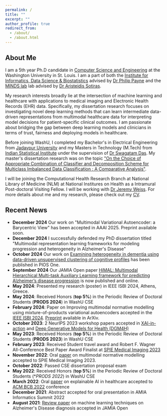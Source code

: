 ```yaml
---
permalink: /
title: ""
excerpt: ""
author_profile: true
redirect_from: 
  - /about/
  - /about.html
---
```


## About Me

I am a 5th year Ph.D candidate in [Computer Science and Engineering](https://cse.wustl.edu/index.html) at the Washington University in St. Louis. I am a part of both the [Institute for Informatics, Data Science & Biostatistics](https://i2db.wustl.edu/) advised by [Dr Philip Payne](https://i2db.wustl.edu/people/philip-payne/) and the [MINDS lab](https://www.mir.wustl.edu/research/research-centers/computational-imaging-research-center-circ/labs/sotiras-lab/) lab advised by [Dr Aristeidis Sotiras](https://asotiras.com/). 

My research interests broadly lie at the intersection of machine learning and healthcare with applications to medical imaging and Electronic Health Records (EHR) data. Specifically, my dissertation research focuses on investigating novel deep learning methods that can learn intermediate data-driven representations from multimodal healthcare data for interpreting model decisions for patient-specific clinical outcomes. I am passionate about bridging the gap between deep learning models and clinicians in terms of trust, fairness and deploying models in healthcare.

Before joining WashU, I completed my Bachelor's in Electrical Engineering from [Jadavpur University](http://www.jaduniv.edu.in/) and my Masters in Technology (M.Tech) from [Indian Statistical Institute](https://www.isical.ac.in/) under the supervision of [Dr Swagatam Das](https://www.isical.ac.in/~swagatam.das/). My master's dissertation research was on the topic ["On the Choice of Appropriate Combination of Classifier and Decomposition Scheme for Multiclass Imbalanced Data Classification : A Comparative Analysis"](http://library.isical.ac.in:8080/xmlui/bitstream/handle/10263/7259/Dissertation_final.pdf?sequence=1&isAllowed=y). 

<!--During my M.Tech, I visited the [SOS lab](https://www.bcs.tu-darmstadt.de/welcome/index.en.jsp) of TU Darmstadt for a summer internship where I worked on "Modeling communication in social networks by approximating Markov Chains" under the supervision of [Dr Heinz Koppl]() and [Dr Wasiur R. KhudaBukhsh](https://www.wasiur.xyz/).--> 

I will be joining the Computational Health Research Branch at National Library of Medicine (NLM) at National Institures on Health as a Intramural Post-doctoral Visiting Fellow. I will be working with [Dr Jeremy Weiss](https://www.nlm.nih.gov/research/researchstaff/WeissJeremy.html). For more details about me and my research, please check out my [CV](https://sayantankumar.github.io/files/Resume_latest.pdf).


## Recent News

* **December 2024** Our work on "Multimodal Variational Autoencoder: a Barycentric View" has been accepted in AAAI 2025. Preprint available soon.
* **December 2024** I successfully defended my PhD dissertation titled "Multimodal representation learning frameworks for modeling progression and heterogeneity in Alzheimer's Disease"
* **October 2024** Our work on [Examining heterogeneity in dementia using data-driven unsupervised clustering of cognitive profiles](https://journals.plos.org/plosone/article?id=10.1371/journal.pone.0313425) has been published in PlOS One.
* **September 2024** Our JAMIA Open paper [HiMAL: Multimodal Hierarchical Multi-task Auxiliary Learning framework for predicting Alzheimer’s disease progression](https://academic.oup.com/jamiaopen/article/7/3/ooae087/7759862?login=true) is now published and online.
* **May 2024**: Presented my research (poster) in IEEE ISBI 2024, Athens, Greece.
* **May 2024**: Received Honors (**top 5%**) in the Periodic Review of Doctoral Students (**PRODS 2024**) in WashU CSE
* **February 2024**: Paper on Improving multimodal normative modelling using mixture-of-products variational autoencoders accepted in the [IEEE ISBI 2024](https://biomedicalimaging.org/2024/). [Preprint](https://arxiv.org/pdf/2312.00992.pdf) available in ArXiv.
* **October 2023**: 2 NeurIPS 2023 workshop papers accepted in [XAI-in-action](https://xai-in-action.github.io/) and [Deep Generative Models for Health (DGM4H)](https://sites.google.com/ethz.ch/dgm4h-neurips2023)
* **May 2023**: Received Honors (**top 5%**) in the Periodic Review of Doctoral Students (**PRODS 2023**) in WashU CSE
* **February 2023**: Received Student travel award and Robert F. Wagner All-Conference Best Paper Award Finalist at [SPIE Medical Imaging 2023](https://spie.org/conferences-and-exhibitions/medical-imaging/program#_=_)
* **November 2022**: Oral [paper](https://doi.org/10.1117/12.2654369) on multimodal normative modelling accepted to SPIE Medical Imaging 2023.
* **October 2022**: Passed CSE dissertation proposal exam
* **May 2022**: Received Honors (**top 5%**) in the Periodic Review of Doctoral Students (**PRODS 2022*) in WashU CSE
* **March 2022**: Oral [paper](https://dl.acm.org/doi/pdf/10.1145/3535508.3545547) on explainable AI in healthcare accepted to [ACM BCB 2022](https://acm-bcb.org/2022/) conference
* **December 2021**: Abstract accepted for oral presentation in AMIA Informatics Summit 2022
* **August 2021**: [Review paper](https://academic.oup.com/jamiaopen/article/4/3/ooab052/6334269) on machine learning techniques on Alzheimer's Disease diagnosis accepted in JAMIA Open

